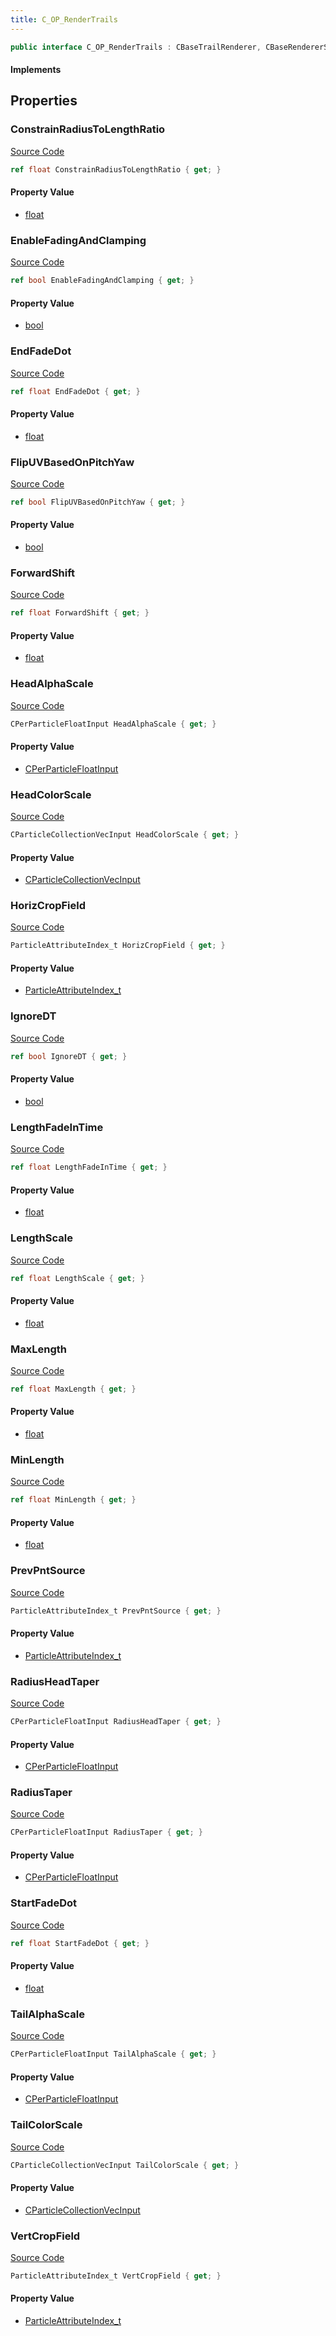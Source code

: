 ```yaml
---
title: C_OP_RenderTrails
---
```


```csharp
public interface C_OP_RenderTrails : CBaseTrailRenderer, CBaseRendererSource2, CParticleFunctionRenderer, CParticleFunction, ISchemaClass<CParticleFunction>, ISchemaClass<CParticleFunctionRenderer>, ISchemaClass<CBaseRendererSource2>, ISchemaClass<CBaseTrailRenderer>, ISchemaClass<C_OP_RenderTrails>, ISchemaField, ISchemaClass, INativeHandle
```

#### Implements

## Properties

### ConstrainRadiusToLengthRatio

[Source Code](https://github.com/swiftly-solution/swiftlys2/blob/beta/managed/src/SwiftlyS2.Generated/Schemas/Interfaces/C_OP_RenderTrails.cs#L30)

```csharp
ref float ConstrainRadiusToLengthRatio { get; }
```

#### Property Value

- [float](https://learn.microsoft.com/dotnet/api/system.single)

### EnableFadingAndClamping

[Source Code](https://github.com/swiftly-solution/swiftlys2/blob/beta/managed/src/SwiftlyS2.Generated/Schemas/Interfaces/C_OP_RenderTrails.cs#L16)

```csharp
ref bool EnableFadingAndClamping { get; }
```

#### Property Value

- [bool](https://learn.microsoft.com/dotnet/api/system.boolean)

### EndFadeDot

[Source Code](https://github.com/swiftly-solution/swiftlys2/blob/beta/managed/src/SwiftlyS2.Generated/Schemas/Interfaces/C_OP_RenderTrails.cs#L20)

```csharp
ref float EndFadeDot { get; }
```

#### Property Value

- [float](https://learn.microsoft.com/dotnet/api/system.single)

### FlipUVBasedOnPitchYaw

[Source Code](https://github.com/swiftly-solution/swiftlys2/blob/beta/managed/src/SwiftlyS2.Generated/Schemas/Interfaces/C_OP_RenderTrails.cs#L54)

```csharp
ref bool FlipUVBasedOnPitchYaw { get; }
```

#### Property Value

- [bool](https://learn.microsoft.com/dotnet/api/system.boolean)

### ForwardShift

[Source Code](https://github.com/swiftly-solution/swiftlys2/blob/beta/managed/src/SwiftlyS2.Generated/Schemas/Interfaces/C_OP_RenderTrails.cs#L52)

```csharp
ref float ForwardShift { get; }
```

#### Property Value

- [float](https://learn.microsoft.com/dotnet/api/system.single)

### HeadAlphaScale

[Source Code](https://github.com/swiftly-solution/swiftlys2/blob/beta/managed/src/SwiftlyS2.Generated/Schemas/Interfaces/C_OP_RenderTrails.cs#L40)

```csharp
CPerParticleFloatInput HeadAlphaScale { get; }
```

#### Property Value

- [CPerParticleFloatInput](/docs/api/shared/schemadefinitions/cperparticlefloatinput)

### HeadColorScale

[Source Code](https://github.com/swiftly-solution/swiftlys2/blob/beta/managed/src/SwiftlyS2.Generated/Schemas/Interfaces/C_OP_RenderTrails.cs#L38)

```csharp
CParticleCollectionVecInput HeadColorScale { get; }
```

#### Property Value

- [CParticleCollectionVecInput](/docs/api/shared/schemadefinitions/cparticlecollectionvecinput)

### HorizCropField

[Source Code](https://github.com/swiftly-solution/swiftlys2/blob/beta/managed/src/SwiftlyS2.Generated/Schemas/Interfaces/C_OP_RenderTrails.cs#L48)

```csharp
ParticleAttributeIndex_t HorizCropField { get; }
```

#### Property Value

- [ParticleAttributeIndex_t](/docs/api/shared/schemadefinitions/particleattributeindex_t)

### IgnoreDT

[Source Code](https://github.com/swiftly-solution/swiftlys2/blob/beta/managed/src/SwiftlyS2.Generated/Schemas/Interfaces/C_OP_RenderTrails.cs#L28)

```csharp
ref bool IgnoreDT { get; }
```

#### Property Value

- [bool](https://learn.microsoft.com/dotnet/api/system.boolean)

### LengthFadeInTime

[Source Code](https://github.com/swiftly-solution/swiftlys2/blob/beta/managed/src/SwiftlyS2.Generated/Schemas/Interfaces/C_OP_RenderTrails.cs#L34)

```csharp
ref float LengthFadeInTime { get; }
```

#### Property Value

- [float](https://learn.microsoft.com/dotnet/api/system.single)

### LengthScale

[Source Code](https://github.com/swiftly-solution/swiftlys2/blob/beta/managed/src/SwiftlyS2.Generated/Schemas/Interfaces/C_OP_RenderTrails.cs#L32)

```csharp
ref float LengthScale { get; }
```

#### Property Value

- [float](https://learn.microsoft.com/dotnet/api/system.single)

### MaxLength

[Source Code](https://github.com/swiftly-solution/swiftlys2/blob/beta/managed/src/SwiftlyS2.Generated/Schemas/Interfaces/C_OP_RenderTrails.cs#L24)

```csharp
ref float MaxLength { get; }
```

#### Property Value

- [float](https://learn.microsoft.com/dotnet/api/system.single)

### MinLength

[Source Code](https://github.com/swiftly-solution/swiftlys2/blob/beta/managed/src/SwiftlyS2.Generated/Schemas/Interfaces/C_OP_RenderTrails.cs#L26)

```csharp
ref float MinLength { get; }
```

#### Property Value

- [float](https://learn.microsoft.com/dotnet/api/system.single)

### PrevPntSource

[Source Code](https://github.com/swiftly-solution/swiftlys2/blob/beta/managed/src/SwiftlyS2.Generated/Schemas/Interfaces/C_OP_RenderTrails.cs#L22)

```csharp
ParticleAttributeIndex_t PrevPntSource { get; }
```

#### Property Value

- [ParticleAttributeIndex_t](/docs/api/shared/schemadefinitions/particleattributeindex_t)

### RadiusHeadTaper

[Source Code](https://github.com/swiftly-solution/swiftlys2/blob/beta/managed/src/SwiftlyS2.Generated/Schemas/Interfaces/C_OP_RenderTrails.cs#L36)

```csharp
CPerParticleFloatInput RadiusHeadTaper { get; }
```

#### Property Value

- [CPerParticleFloatInput](/docs/api/shared/schemadefinitions/cperparticlefloatinput)

### RadiusTaper

[Source Code](https://github.com/swiftly-solution/swiftlys2/blob/beta/managed/src/SwiftlyS2.Generated/Schemas/Interfaces/C_OP_RenderTrails.cs#L42)

```csharp
CPerParticleFloatInput RadiusTaper { get; }
```

#### Property Value

- [CPerParticleFloatInput](/docs/api/shared/schemadefinitions/cperparticlefloatinput)

### StartFadeDot

[Source Code](https://github.com/swiftly-solution/swiftlys2/blob/beta/managed/src/SwiftlyS2.Generated/Schemas/Interfaces/C_OP_RenderTrails.cs#L18)

```csharp
ref float StartFadeDot { get; }
```

#### Property Value

- [float](https://learn.microsoft.com/dotnet/api/system.single)

### TailAlphaScale

[Source Code](https://github.com/swiftly-solution/swiftlys2/blob/beta/managed/src/SwiftlyS2.Generated/Schemas/Interfaces/C_OP_RenderTrails.cs#L46)

```csharp
CPerParticleFloatInput TailAlphaScale { get; }
```

#### Property Value

- [CPerParticleFloatInput](/docs/api/shared/schemadefinitions/cperparticlefloatinput)

### TailColorScale

[Source Code](https://github.com/swiftly-solution/swiftlys2/blob/beta/managed/src/SwiftlyS2.Generated/Schemas/Interfaces/C_OP_RenderTrails.cs#L44)

```csharp
CParticleCollectionVecInput TailColorScale { get; }
```

#### Property Value

- [CParticleCollectionVecInput](/docs/api/shared/schemadefinitions/cparticlecollectionvecinput)

### VertCropField

[Source Code](https://github.com/swiftly-solution/swiftlys2/blob/beta/managed/src/SwiftlyS2.Generated/Schemas/Interfaces/C_OP_RenderTrails.cs#L50)

```csharp
ParticleAttributeIndex_t VertCropField { get; }
```

#### Property Value

- [ParticleAttributeIndex_t](/docs/api/shared/schemadefinitions/particleattributeindex_t)

